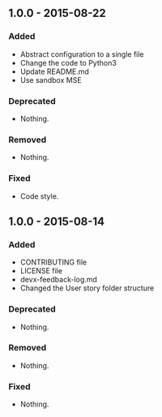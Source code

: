 ## 1.0.0 - 2015-08-22

### Added
- Abstract configuration to a single file
- Change the code to Python3
- Update README.md 
- Use sandbox MSE

### Deprecated
- Nothing.

### Removed
- Nothing.

### Fixed
- Code style.


## 1.0.0 - 2015-08-14

### Added
- CONTRIBUTING file
- LICENSE file
- devx-feedback-log.md
- Changed the User story folder structure

### Deprecated
- Nothing.

### Removed
- Nothing.

### Fixed
- Nothing.
